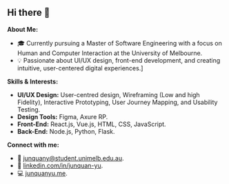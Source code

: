 ## Hi there 👋

**About Me:**

* 🎓 Currently pursuing a Master of Software Engineering with a focus on Human and Computer Interaction at the University of Melbourne.
* 💡 Passionate about UI/UX design, front-end development, and creating intuitive, user-centered digital experiences.]

**Skills & Interests:**

* **UI/UX Design:** User-centred design, Wireframing (Low and high Fidelity), Interactive Prototyping, User Journey Mapping, and Usability Testing.
* **Design Tools:** Figma, Axure RP.
* **Front-End:** React.js, Vue.js, HTML, CSS, JavaScript.
* **Back-End:** Node.js, Python, Flask.

**Connect with me:**

* 📧 junquany@student.unimelb.edu.au.
* 💼 [linkedin.com/in/junquan-yu](http://linkedin.com/in/junquan-yu).
* 💻 [junquanyu.me](junquanyu.me).
